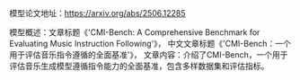 模型论文地址：https://arxiv.org/abs/2506.12285

模型概述：文章标题《'CMI-Bench: A Comprehensive Benchmark for Evaluating Music Instruction Following'》，
中文文章标题《'CMI-Bench：一个用于评估音乐指令遵循的全面基准'》，
文章内容：介绍了CMI-Bench，一个用于评估音乐生成模型遵循指令能力的全面基准，包含多样数据集和评估指标。
